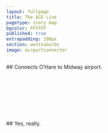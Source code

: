 ```yaml
---
layout: fullpage
title: The ACE Line
pagetype: story map
bgcolor: FFFFFF
published: true
extrapadding: 100px
section: westsuburbs
image: airportconnector
---
```

<div class="mapstage"></div>
## Connects O’Hare to Midway airport.
<br><br><br>
<br><br><br>
<br><br><br>
## Yes, really.
